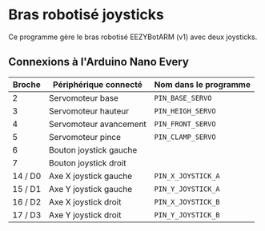 # Bras robotisé joysticks

Ce programme gère le bras robotisé EEZYBotARM (v1) avec deux joysticks.

## Connexions à l'Arduino Nano Every

| Broche  | Périphérique connecté  | Nom dans le programme |
| ------- | ---------------------- | --------------------- |
| 2       | Servomoteur base       | `PIN_BASE_SERVO`      |
| 3       | Servomoteur hauteur    | `PIN_HEIGH_SERVO`     |
| 4       | Servomoteur avancement | `PIN_FRONT_SERVO`     |
| 5       | Servomoteur pince      | `PIN_CLAMP_SERVO`     |
| 6       | Bouton joystick gauche |                       |
| 7       | Bouton joystick droit  |                       |
| 14 / D0 | Axe X joystick gauche  | `PIN_X_JOYSTICK_A`    |
| 15 / D1 | Axe Y joystick gauche  | `PIN_Y_JOYSTICK_A`    |
| 16 / D2 | Axe X joystick droit   | `PIN_X_JOYSTICK_B`    |
| 17 / D3 | Axe Y joystick droit   | `PIN_Y_JOYSTICK_B`    |